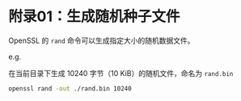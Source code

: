 # 附录01：生成随机种子文件

OpenSSL 的 `rand` 命令可以生成指定大小的随机数据文件。

e.g.

在当前目录下生成 10240 字节（10 KiB）的随机文件，命名为 `rand.bin`

```sh
openssl rand -out ./rand.bin 10240
```
